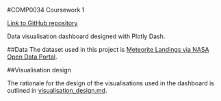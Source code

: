 #COMP0034 Coursework 1

[Link to GitHub repository](https://github.com/ucl-comp0035/comp0034-cw1-i-serenaives)

Data visualisation dashboard designed with Plotly Dash.

##Data
The dataset used in this project is [Meteorite Landings via NASA Open Data Portal](https://data.nasa.gov/Space-Science/Meteorite-Landings/gh4g-9sfh).

##Visualisation design

The rationale for the design of the visualisations used in the dashboard is outlined in [visualisation_design.md](https://github.com/ucl-comp0035/comp0034-cw1-i-serenaives/blob/master/visualisation_design.md).